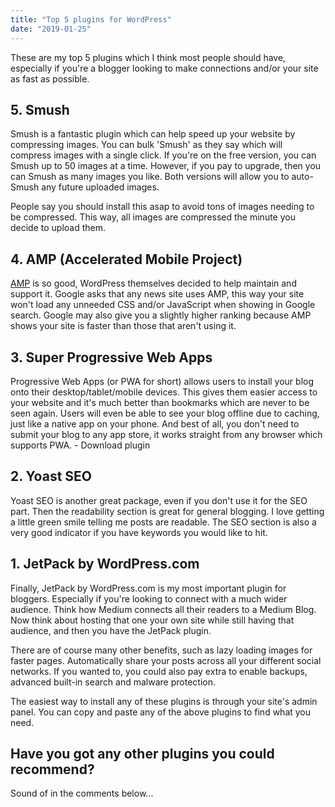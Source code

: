 ```yaml
---
title: "Top 5 plugins for WordPress"
date: "2019-01-25"
---
```


These are my top 5 plugins which I think most people should have, especially if you're a blogger looking to make connections and/or your site as fast as possible.

## 5\. Smush

Smush is a fantastic plugin which can help speed up your website by compressing images. You can bulk 'Smush' as they say which will compress images with a single click. If you're on the free version, you can Smush up to 50 images at a time. However, if you pay to upgrade, then you can Smush as many images you like. Both versions will allow you to auto-Smush any future uploaded images.

People say you should install this asap to avoid tons of images needing to be compressed. This way, all images are compressed the minute you decide to upload them.

## 4\. AMP (Accelerated Mobile Project)

[AMP](https://www.ampproject.org) is so good, WordPress themselves decided to help maintain and support it. Google asks that any news site uses AMP, this way your site won't load any unneeded CSS and/or JavaScript when showing in Google search. Google may also give you a slightly higher ranking because AMP shows your site is faster than those that aren't using it.

## 3\. Super Progressive Web Apps

Progressive Web Apps (or PWA for short) allows users to install your blog onto their desktop/tablet/mobile devices. This gives them easier access to your website and it's much better than bookmarks which are never to be seen again. Users will even be able to see your blog offline due to caching, just like a native app on your phone. And best of all, you don't need to submit your blog to any app store, it works straight from any browser which supports PWA. - Download plugin

## 2\. Yoast SEO

Yoast SEO is another great package, even if you don't use it for the SEO part. Then the readability section is great for general blogging. I love getting a little green smile telling me posts are readable. The SEO section is also a very good indicator if you have keywords you would like to hit.

## 1\. JetPack by WordPress.com

Finally, JetPack by WordPress.com is my most important plugin for bloggers. Especially if you're looking to connect with a much wider audience. Think how Medium connects all their readers to a Medium Blog. Now think about hosting that one your own site while still having that audience, and then you have the JetPack plugin.

There are of course many other benefits, such as lazy loading images for faster pages. Automatically share your posts across all your different social networks. If you wanted to, you could also pay extra to enable backups, advanced built-in search and malware protection.

The easiest way to install any of these plugins is through your site's admin panel. You can copy and paste any of the above plugins to find what you need.

## Have you got any other plugins you could recommend?

Sound of in the comments below...
